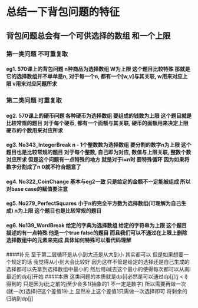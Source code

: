 # 总结一下背包问题的特征

## 背包问题总会有一个可供选择的数组 和一个上限

### 第一类问题 不可重复取
#### eg1. 570课上的背包问题 n种商品为选择数组 W为上限 这个题目比较特殊 那就是它的选择数组并不单单是n, 对于每一个n, 都有一个[w,v]与其关联, w用来对应上限 v用来对应问题所求

### 第二类问题 可重复取
#### eg2. 570课上的硬币问题 各种硬币为选择数组 要组成的钱数为上限 这个题目就是比较常规的题目 对于每个硬币, 都有一个面额与其关联, 硬币的面额用来决定上限 硬币的个数用来对应所求
#### eg3. No343_IntegerBreak n - 1个整数数为选择数组 要分割的数字n为上限 这个题目也是比较常规的题目 对于每个整数, 自己即为对应, 数值与上限关联, 整数个数对应所求 但是这个问题有一点特殊的地方 就是对于i=n时 要特殊循环 因为如果将数字分割成了n 0就不符合题意了
#### eg4. No322_CoinChange 基本与eg2一致 只是给定的金额不一定能被组成 所以对base case的赋值要注意
#### eg5. No279_PerfectSquares 小于n的完全平方数为选择数组(可理解为自己生成) n为上限 这个题目也是比较常规的题目
#### eg6. No139_WordBreak 给定的字典为选择数组 给定的字符串为上限 这个题目描述的有一点特殊 他是一个true false的题目 而且我们可以不通过在上限上删除选择数组中的元素来完成 具体如何特殊可以看代码理解
####补充 至于第二层循环是从小到大还是从大到小 其实都可以 但是如果想要一个规定的话 我觉得从小到大会比较好 因为这样不管是给定的选择还是自己生成的选择都可以先拿到选择数组中最小的 然后用i减去这个最小的使得每次都可以从离i最近的dp[j]开始
####本质 这类问题的本质就是dp[i]必然是可以通过dp[j](j < i)得到的 只是因为i比之前的j至少会多1(抽象的1 不一定是数字) 所以需要再做一次(就一次)选择把这个差值1补上 显然补上这个差值1只需做一次选择即可 将剩余的归纳到dp[j]